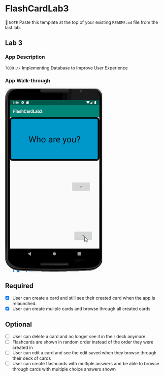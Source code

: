 # FlashCardLab3
📝 `NOTE` Paste this template at the top of your existing `README.md` file from the last lab.

## Lab 3

### App Description
`TODO://` Implementing Database to Improve User Experience

### App Walk-through

![FlashCard](flashcardlab3-2.gif)

## Required
- [x] User can create a card and still see their created card when the app is relaunched.
- [x] User can create muliple cards and browse through all created cards

## Optional
- [ ] User can delete a card and no longer see it in their deck anymore
- [ ] Flashcards are shown in random order instead of the order they were created in
- [ ] User can edit a card and see the edit saved when they browse through their deck of cards
- [ ] User can create flashcards with multiple answers and be able to browse through cards with multiple choice answers shown
